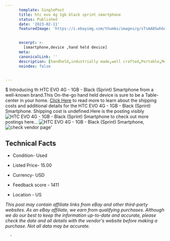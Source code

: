 ```yaml
---
      template: SinglePost
      title: htc evo 4g 1gb black sprint smartphone
      status: Published
      date: '2023-02-11'
      featuredImage: 'https://i.ebayimg.com/thumbs/images/g/sTsAAOSwhGdjsiHL/s-l225.jpg'
       

      excerpt: >-
        [smartphone,device ,hand held device]
      meta:
      canonicalLink: ''
      description: [handheld,industrially made,well crafted,Portable,Mobile,Compact,Convenient,Lightweight,Maneuverable,Man-portable,Miniature,Carriable,Hand-held,Light,Holdable,Transportable,Mobile device,Pocket-sized,On-the-go,Wireless,Cordless,Compact size,Convenient size, smartphone,device ,hand held device]
      noindex: false
      

---
```

$
      Introducing th HTC EVO 4G - 1GB - Black (Sprint) Smartphone from a well-known brand.This On-the-go hand held device is sure to be a Table-center in your home. [Click Here](https://www.ebay.com/itm/374437078958?hash=item572e3067ae%3Ag%3AsTsAAOSwhGdjsiHL&mkevt=1&mkcid=1&mkrid=711-53200-19255-0&campid=%253CePNCampaignId%253E&customid=%253CreferenceId%253E&toolid=10049) to read more to learn about the shipping costs and additional details for the HTC EVO 4G - 1GB - Black (Sprint) Smartphone. Shipping cost is undefined.Here is the posting visibly ![HTC EVO 4G - 1GB - Black (Sprint) Smartphone](https://i.ebayimg.com/thumbs/images/g/sTsAAOSwhGdjsiHL/s-l225.jpg) to check out more postings here... ![HTC EVO 4G - 1GB - Black (Sprint) Smartphone](https://i.ebayimg.com/images/g/sTsAAOSwhGdjsiHL/s-l1600.jpg), ![check vendor page](https://origin-galleryplus.ebayimg.com/ws/web/374437078958_2_0_1/225x225.jpg)'

      

 ## Technical Facts 



     
      

 - Condition- Used 


      

 - Listed Price- 15.00 


      

 - Currency- USD 


      

 - Feedback score - 1411 


      

 - Location - US 


      
      

 *_This post may contain affiliate links from eBay and other third-party websites. As an eBay affiliate, we earn from qualifying purchases. Although we do our best to keep the information up-to-date and accurate, please check the date and all details with the vendor's website before making a purchase. Not all data may be accurate._*




      -
